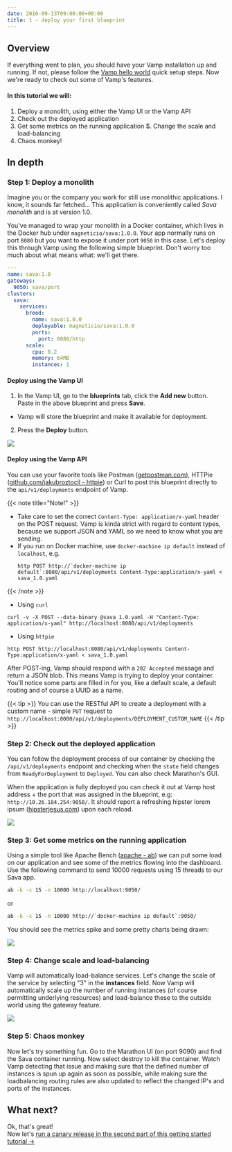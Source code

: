 ```yaml
---
date: 2016-09-13T09:00:00+00:00
title: 1 - deploy your first blueprint
---
```

## Overview

If everything went to plan, you should have your Vamp installation up and running. If not, please follow the [Vamp hello world](/try-vamp/hello-world/) quick setup steps. Now we're ready to check out some of Vamp's features. 

#### In this tutorial we will:  

1. Deploy a monolith, using either the Vamp UI or the Vamp API
2. Check out the deployed application
3. Get some metrics on the running application
$. Change the scale and load-balancing
5. Chaos monkey!    

## In depth

### Step 1: Deploy a monolith

Imagine you or the company you work for still use monolithic applications. I know, it sounds far fetched...
This application is conveniently called *Sava monolith* and is at version 1.0.  

You've managed to wrap your monolith in a Docker container, which lives in the Docker hub under `magneticio/sava:1.0.0`. Your app normally runs on port `8080` but you want to expose it under port `9050` in this case. Let's deploy this through Vamp using the following simple blueprint. Don't worry too much about what means what: we'll get there.

```yaml
---
name: sava:1.0
gateways:
  9050: sava/port
clusters:
  sava:
    services:
      breed:
        name: sava:1.0.0
        deployable: magneticio/sava:1.0.0
        ports:
          port: 8080/http
      scale:
        cpu: 0.2       
        memory: 64MB
        instances: 1
```


#### Deploy using the Vamp UI

1. In the Vamp UI, go to the **blueprints** tab, click the **Add new** button. Paste in the above blueprint and press **Save**.  
  * Vamp will store the blueprint and make it available for deployment. 
  
2. Press the **Deploy** button.

![](/images/screens/tut1_deploy.gif)

#### Deploy using the Vamp API

You can use your favorite tools like Postman ([getpostman.com](https://www.getpostman.com/)), HTTPie ([github.com/jakubroztocil - httpie](https://github.com/jakubroztocil/httpie)) or Curl to post this blueprint directly to the `api/v1/deployments` endpoint of Vamp.

{{< note title="Note!" >}}
* Take care to set the correct `Content-Type: application/x-yaml` header on the POST request. Vamp is kinda
strict with regard to content types, because we support JSON and YAML so we need to know what you are sending.   
* If you run on Docker machine, use `docker-machine ip default` instead of `localhost`, e.g.
  ```
  http POST http://`docker-machine ip default`:8080/api/v1/deployments Content-Type:application/x-yaml < sava_1.0.yaml
  ```
{{< /note >}}

* Using `curl`
```
curl -v -X POST --data-binary @sava_1.0.yaml -H "Content-Type: application/x-yaml" http://localhost:8080/api/v1/deployments
```

* Using `httpie`
```
http POST http://localhost:8080/api/v1/deployments Content-Type:application/x-yaml < sava_1.0.yaml
```

After POST-ing, Vamp should respond with a `202 Accepted` message and return a JSON blob. This means Vamp is trying to deploy your container. You'll notice some parts are filled in for you, like a default scale, a default routing and of course a UUID as a name.

{{< tip >}}
You can use the RESTful API to create a deployment with a custom name - simple `PUT` request to `http://localhost:8080/api/v1/deployments/DEPLOYMENT_CUSTOM_NAME`
{{< /tip >}}

### Step 2: Check out the deployed application 

You can follow the deployment process of our container by checking the `/api/v1/deployments` endpoint and checking when the `state` field changes from `ReadyForDeployment` to `Deployed`. You can also check Marathon's GUI.

When the application is fully deployed you can check it out at Vamp host address + the port that was assigned in the blueprint, e.g: `http://10.26.184.254:9050/`. It should report a refreshing hipster lorem ipsum ([hipsterjesus.com](http://hipsterjesus.com/)) upon each reload.

![](/images/screens/monolith1.png)

### Step 3: Get some metrics on the running application

Using a simple tool like Apache Bench ([apache - ab](https://httpd.apache.org/docs/2.2/programs/ab.html)) we can put some load on our application and see some of the metrics flowing into the dashboard. Use the following command to send 10000 requests using 15 threads to our Sava app.

```bash
ab -k -c 15 -n 10000 http://localhost:9050/
```
or
```bash
ab -k -c 15 -n 10000 http://`docker-machine ip default`:9050/
```

You should see the metrics spike and some pretty charts being drawn:

![](/images/screens/tut1_metrics-v090.gif)

### Step 4: Change scale and load-balancing

Vamp will automatically load-balance services. Let's change the scale of the service by selecting "3" in the **instances** field. Now Vamp will automatically scale up the number of running instances (of course permitting underlying resources) and load-balance these to the outside world using the gateway feature.

![](/images/screens/tut1_scale-v090.gif)

### Step 5: Chaos monkey

Now let's try something fun. Go to the Marathon UI (on port 9090) and find the Sava container running. Now select destroy to kill the container. Watch Vamp detecting that issue and making sure that the defined number of instances is spun up again as soon as possible, while making sure the loadbalancing routing rules are also updated to reflect the changed IP's and ports of the instances.

## What next?

Ok, that's great!   
Now let's [run a canary release in the second part of this getting started tutorial →](/try-vamp/sava-tutorials/run-a-canary-release/)